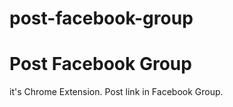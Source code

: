 # post-facebook-group
Post Facebook Group
==================

it's Chrome Extension. 
Post link in Facebook Group.
